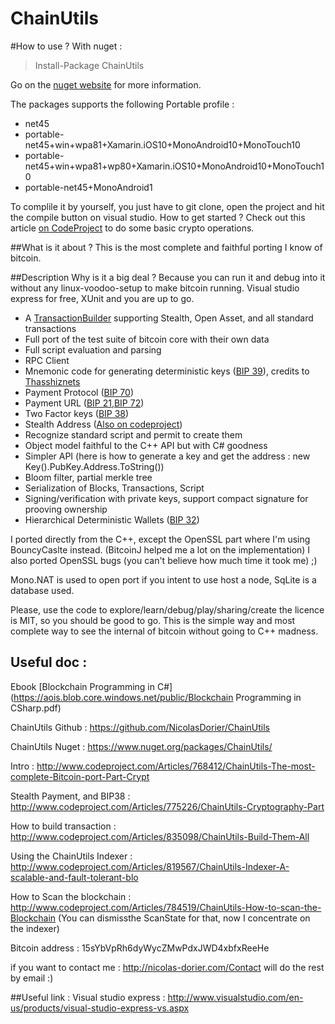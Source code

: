 ChainUtils
=======

#How to use ?
With nuget :
>Install-Package ChainUtils 

Go on the [nuget website](https://www.nuget.org/packages/ChainUtils/) for more information.

The packages supports the following Portable profile :

* net45
* portable-net45+win+wpa81+Xamarin.iOS10+MonoAndroid10+MonoTouch10
* portable-net45+win+wpa81+wp80+Xamarin.iOS10+MonoAndroid10+MonoTouch10
* portable-net45+MonoAndroid1

To complile it by yourself, you just have to git clone, open the project and hit the compile button on visual studio.
How to get started ? Check out this article [on CodeProject](http://www.codeproject.com/Articles/768412/ChainUtils-The-most-complete-Bitcoin-port-Part-Crypt) to do some basic crypto operations.

##What is it about ?
This is the most complete and faithful porting I know of bitcoin.

##Description
Why is it a big deal ? Because you can run it and debug into it without any linux-voodoo-setup to make bitcoin running.
Visual studio express for free, XUnit and you are up to go.

* A [TransactionBuilder](http://www.codeproject.com/Articles/835098/ChainUtils-Build-Them-All) supporting Stealth, Open Asset, and all standard transactions
* Full port of the test suite of bitcoin core with their own data
* Full script evaluation and parsing
* RPC Client
* Mnemonic code for generating deterministic keys ([BIP 39](https://github.com/bitcoin/bips/blob/master/bip-0039.mediawiki)), credits to [Thasshiznets](https://github.com/Thashiznets/BIP39.NET)
* Payment Protocol ([BIP 70](https://github.com/bitcoin/bips/blob/master/bip-0070.mediawiki))
* Payment URL ([BIP 21](https://github.com/bitcoin/bips/blob/master/bip-0021.mediawiki),[BIP 72](https://github.com/bitcoin/bips/blob/master/bip-0072.mediawiki))
* Two Factor keys ([BIP 38](http://www.codeproject.com/Articles/775226/ChainUtils-Cryptography-Part))
* Stealth Address ([Also on codeproject](http://www.codeproject.com/Articles/775226/ChainUtils-Cryptography-Part))
* Recognize standard script and permit to create them
* Object model faithful to the C++ API but with C# goodness
* Simpler API (here is how to generate a key and get the address : new Key().PubKey.Address.ToString())
* Bloom filter, partial merkle tree
* Serialization of Blocks, Transactions, Script
* Signing/verification with private keys, support compact signature for prooving ownership
* Hierarchical Deterministic Wallets ([BIP 32](https://github.com/bitcoin/bips/blob/master/bip-0032.mediawiki))


I ported directly from the C++, except the OpenSSL part where I'm using BouncyCaslte instead. (BitcoinJ helped me a lot on the implementation)
I also ported OpenSSL bugs (you can't believe how much time it took me) ;)

Mono.NAT is used to open port if you intent to use host a node,
SqLite is a database used.

Please, use the code to explore/learn/debug/play/sharing/create the licence is MIT, so you should be good to go.
This is the simple way and most complete way to see the internal of bitcoin without going to C++ madness.

## Useful doc :

 Ebook [Blockchain Programming in C#](https://aois.blob.core.windows.net/public/Blockchain Programming in CSharp.pdf)

ChainUtils Github : https://github.com/NicolasDorier/ChainUtils

ChainUtils Nuget : https://www.nuget.org/packages/ChainUtils/

Intro : http://www.codeproject.com/Articles/768412/ChainUtils-The-most-complete-Bitcoin-port-Part-Crypt

Stealth Payment, and BIP38 : http://www.codeproject.com/Articles/775226/ChainUtils-Cryptography-Part

How to build transaction : http://www.codeproject.com/Articles/835098/ChainUtils-Build-Them-All

Using the ChainUtils Indexer : http://www.codeproject.com/Articles/819567/ChainUtils-Indexer-A-scalable-and-fault-tolerant-blo

How to Scan the blockchain : http://www.codeproject.com/Articles/784519/ChainUtils-How-to-scan-the-Blockchain (You can dismissthe ScanState for that, now I concentrate on the indexer)

Bitcoin address : 15sYbVpRh6dyWycZMwPdxJWD4xbfxReeHe

if you want to contact me : http://nicolas-dorier.com/Contact will do the rest by email :)


##Useful link :
Visual studio express : http://www.visualstudio.com/en-us/products/visual-studio-express-vs.aspx
